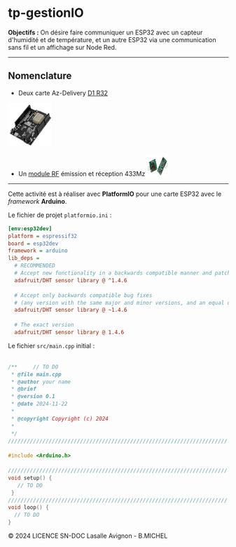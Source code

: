 

# tp-gestionIO

**Objectifs :** 	On désire faire communiquer un ESP32 avec un capteur d'humidité et de température, et un autre ESP32 via une communication sans fil et un affichage sur Node Red.

---

## Nomenclature

- Deux carte Az-Delivery [D1 R32](https://www.az-delivery.de/fr/products/esp32-d1-r32-board)

<img src="images/AzD1R32.jpg" height="100" width="100">

- Un [module RF](https://www.twinschip.com/RF_Wireless_433Mhz) émission et réception 433Mz <img src="images/image-removebg-preview.png" height="50" width="50">

---

Cette activité est à réaliser avec **PlatformIO** pour une carte ESP32 avec le _framework_ **Arduino**.

Le fichier de projet `platformio.ini` :

```ini
[env:esp32dev]
platform = espressif32
board = esp32dev
framework = arduino
lib_deps =
  # RECOMMENDED
  # Accept new functionality in a backwards compatible manner and patches
  adafruit/DHT sensor library @ ^1.4.6

  # Accept only backwards compatible bug fixes
  # (any version with the same major and minor versions, and an equal or greater patch version)
  adafruit/DHT sensor library @ ~1.4.6

  # The exact version
  adafruit/DHT sensor library @ 1.4.6
```
Le fichier `src/main.cpp` initial :

```cpp

/**     // TO DO
 * @file main.cpp
 * @author your name
 * @brief 
 * @version 0.1
 * @date 2024-11-22
 * 
 * @copyright Copyright (c) 2024
 * 
 */
//////////////////////////////////////////////////////////////////////

#include <Arduino.h>

//////////////////////////////////////////////////////////////////////
void setup() {
   // TO DO
 }
//////////////////////////////////////////////////////////////////////
void loop() {
  // TO DO
}

```

&copy; 2024 LICENCE SN-DOC Lasalle Avignon - B.MICHEL

